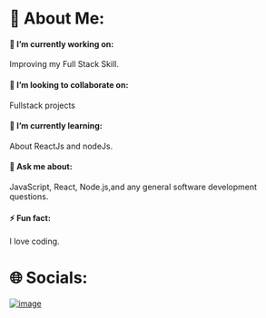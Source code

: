 # 💫 About Me:
#### 🔭 I’m currently working on:
Improving my Full Stack Skill.

#### 👯 I’m looking to collaborate on:
Fullstack projects

#### 🌱 I’m currently learning:
About ReactJs and nodeJs.

#### 💬 Ask me about:
JavaScript, React, Node.js,and any general software development questions.

#### ⚡ Fun fact:
I love coding.

# 🌐 Socials:
[![image](https://img.shields.io/badge/LinkedIn-0077B5?style=for-the-badge&logo=linkedin&logoColor=white)](www.linkedin.com/in/yash-varmora-361b08260/)
